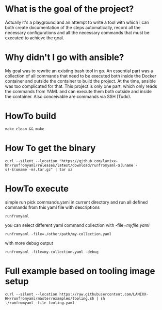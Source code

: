 # What is the goal of the project?

Actually it's a playground and an attempt to write a tool with which I can both create documentation of the steps automatically, record all the necessary configurations and all the necessary commands that must be executed to achieve the goal.

# Why didn't I go with ansible?

My goal was to rewrite an existing bash tool in go. An essential part was a collection of all commands that need to be executed both inside the Docker container and outside the container to build the project. At the time, ansible was too complicated for that. This project is only one part, which only reads the commands from YAML and can execute them both outside and inside the container. Also conceivable are commands via SSH (Todo).

# HowTo build

~~~shell
make clean && make
~~~

# How To get the binary

~~~shell
curl --silent --location "https://github.com/lanixx-hh/runfromyaml/releases/latest/download/runfromyaml-$(uname -s)-$(uname -m).tar.gz" | tar xz
~~~

# HowTo execute

simple run pick commands.yaml in current directory and run all defined commands from this yaml file with descriptions

~~~shell
runfromyaml
~~~

you can select different yaml command collection with -file=_myfile.yaml_ 

~~~shell
runfromyaml -file=./other/path/my-collection.yaml
~~~

with more debug output

~~~shell
runfromyaml -file=my-collection.yaml -debug
~~~

# Full example based on tooling image setup

~~~shell
curl --silent --location https://raw.githubusercontent.com/LANIXX-HH/runfromyaml/master/examples/tooling.sh | sh
./runfromyaml -file tooling.yaml
~~~
